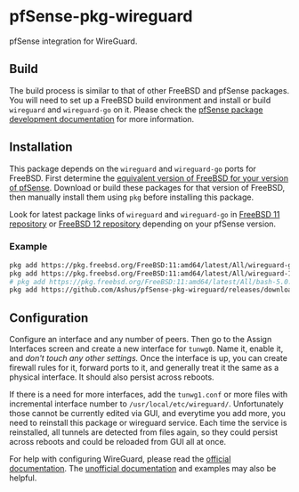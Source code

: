 # pfSense-pkg-wireguard
pfSense integration for WireGuard.

## Build
The build process is similar to that of other FreeBSD and pfSense packages. You will need to set up a FreeBSD build environment and install or build `wireguard` and `wireguard-go` on it. Please check the [pfSense package development documentation](https://docs.netgate.com/pfsense/en/latest/development/developing-packages.html#testing-building-individual-packages) for more information.

## Installation
This package depends on the `wireguard` and `wireguard-go` ports for FreeBSD. First determine the [equivalent version of FreeBSD for your version of pfSense](https://docs.netgate.com/pfsense/en/latest/releases/versions-of-pfsense-and-freebsd.html). Download or build these packages for that version of FreeBSD, then manually install them using `pkg` before installing this package.

Look for latest package links of `wireguard` and `wireguard-go` in [FreeBSD 11 repository](https://pkg.freebsd.org/FreeBSD:11:amd64/latest/All/) or [FreeBSD 12 repository](https://pkg.freebsd.org/FreeBSD:12:amd64/latest/All/) depending on your pfSense version.

### Example
```bash
pkg add https://pkg.freebsd.org/FreeBSD:11:amd64/latest/All/wireguard-go-0.0.20200320.txz
pkg add https://pkg.freebsd.org/FreeBSD:11:amd64/latest/All/wireguard-1.0.20200513.txz
# pkg add https://pkg.freebsd.org/FreeBSD:11:amd64/latest/All/bash-5.0.17.txz # if dependency is missing
pkg add https://github.com/Ashus/pfSense-pkg-wireguard/releases/download/v1.0.1/pfSense-pkg-wireguard-1.0.1-freebsd11-amd64.txz
```

## Configuration
Configure an interface and any number of peers. Then go to the Assign Interfaces screen and create a new interface for `tunwg0`. Name it, enable it, and *don't touch any other settings.* Once the interface is up, you can create firewall rules for it, forward ports to it, and generally treat it the same as a physical interface. It should also persist across reboots.

If there is a need for more interfaces, add the `tunwg1.conf` or more files with incremental interface number to `/usr/local/etc/wireguard/`. Unfortunately those cannot be currently edited via GUI, and everytime you add more, you need to reinstall this package or wireguard service. Each time the service is reinstalled, all tunnels are detected from files again, so they could persist across reboots and could be reloaded from GUI all at once. 

For help with configuring WireGuard, please read the [official documentation](https://git.zx2c4.com/wireguard-tools/about/src/man/wg.8#CONFIGURATION%20FILE%20FORMAT). The [unofficial documentation](https://github.com/pirate/wireguard-docs) and examples may also be helpful.
